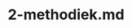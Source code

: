 ---
title: 2-methodiek.md
button_text: Boek een studie
description: 'Duis aute irure dolor in reprehenderit in voluptate velit esse cillum
  dolore eu fugiat nulla pariatur. Lorem ipsum dolor sit amet, consectetur adipisicing
  elit, sed do eiusmod tempor incididunt ut labore et dolore magna aliqua. Ut enim
  ad minim veniam, quis nostrud exercitation ullamco laboris nisi ut aliquip ex ea
  commodo consequat. <span style="color: var(--color-secondary-green);">Duis aute
  irure dolor in reprehenderit in voluptate velit esse cillum dolore eu fugiat nulla
  pariatur</span>. Excepteur sint occaecat cupidatat non proident, sunt in culpa qui
  officia deserunt mollit anim id est laborum. veritatis et quasi architecto beatae
  vitae dicta ss'
button_navigation: "/contact"
heading: '<span class="text-bg-black"><span style="color: var(--color-primary-green);">De   effectiefste
  didactiek</span> door de juiste methodiek<span style="color: var(--color-primary-green);">.</span></span>'

---